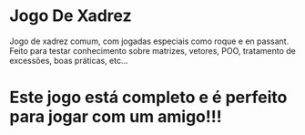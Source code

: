 # Jogo De Xadrez
Jogo de xadrez comum, com jogadas especiais como roque e en passant. Feito para testar conhecimento sobre matrizes, vetores, POO, tratamento de excessões, boas práticas, etc...
#
# Este jogo está completo e é perfeito para jogar com um amigo!!!
#

